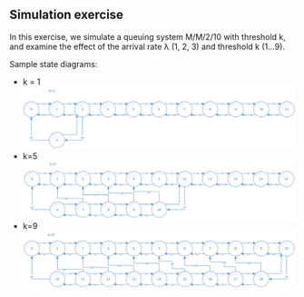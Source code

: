 ## Simulation exercise

In this exercise, we simulate a queuing system M/M/2/10 with threshold k, and examine the effect of the arrival rate λ (1, 2, 3) and threshold k (1...9).

Sample state diagrams:
- k = 1
![k=1](k1.png)
- k=5
![k=5](k5.png)
- k=9
![k=9](k9.png)
